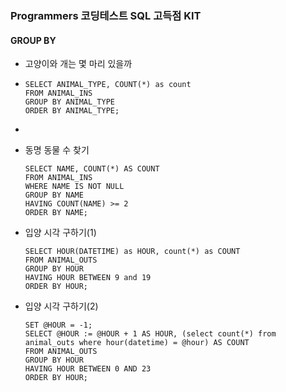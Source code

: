 ### Programmers 코딩테스트 SQL 고득점 KIT



#### GROUP BY



* 고양이와 개는 몇 마리 있을까
* ```mysql
  SELECT ANIMAL_TYPE, COUNT(*) as count
  FROM ANIMAL_INS
  GROUP BY ANIMAL_TYPE
  ORDER BY ANIMAL_TYPE;
  ```

* 

* 동명 동물 수 찾기

  ```mysql
  SELECT NAME, COUNT(*) AS COUNT
  FROM ANIMAL_INS
  WHERE NAME IS NOT NULL
  GROUP BY NAME
  HAVING COUNT(NAME) >= 2
  ORDER BY NAME;
  ```


* 입양 시각 구하기(1)

  ```mysql
  SELECT HOUR(DATETIME) as HOUR, count(*) as COUNT
  FROM ANIMAL_OUTS
  GROUP BY HOUR
  HAVING HOUR BETWEEN 9 and 19
  ORDER BY HOUR;
  ```



* 입양 시각 구하기(2)

  ```mysql
  SET @HOUR = -1;
  SELECT @HOUR := @HOUR + 1 AS HOUR, (select count(*) from animal_outs where hour(datetime) = @hour) AS COUNT
  FROM ANIMAL_OUTS
  GROUP BY HOUR
  HAVING HOUR BETWEEN 0 AND 23
  ORDER BY HOUR;
  ```
